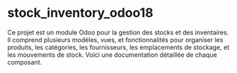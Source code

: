 # stock_inventory_odoo18
Ce projet est un module Odoo pour la gestion des stocks et des inventaires. Il comprend plusieurs modèles, vues, et fonctionnalités pour organiser les produits, les catégories, les fournisseurs, les emplacements de stockage, et les mouvements de stock. Voici une documentation détaillée de chaque composant.
